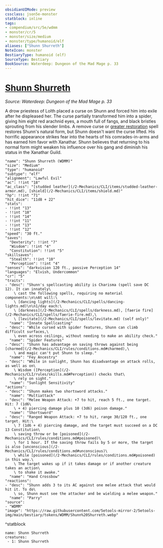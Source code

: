 ```yaml
---
obsidianUIMode: preview
cssclass: json5e-monster
statblock: inline
tags:
- compendium/src/5e/wdmm
- monster/cr/5
- monster/size/medium
- monster/type/humanoid/elf
aliases: ["Shunn Shurreth"]
NoteIcon: monster
BestiaryType: humanoid (elf)
SourceType: Bestiary
BookSource: Waterdeep: Dungeon of the Mad Mage p. 33
---
```

# [Shunn Shurreth](2-Mechanics\CLI\bestiary\npc/shunn-shurreth-wdmm.md)
*Source: Waterdeep: Dungeon of the Mad Mage p. 33*  

A drow priestess of Lolth placed a curse on Shunn and forced him into exile after he displeased her. The curse partially transformed him into a spider, giving him eight red arachnid eyes, a mouth full of fangs, and black bristles sprouting from his slender limbs. A remove curse or [greater restoration](/2-Mechanics/CLI/spells/greater-restoration.md) spell restores Shunn's natural form, but Shunn doesn't want the curse lifted. His horrific appearance strikes fear into the hearts of his comrades-in-arms and has earned him favor with Xanathar. Shunn believes that returning to his normal form might weaken his influence over his gang and diminish his status in the Xanathar Guild.

```statblock
"name": "Shunn Shurreth (WDMM)"
"size": "Medium"
"type": "humanoid"
"subtype": "elf"
"alignment": "Lawful Evil"
"ac": !!int "18"
"ac_class": "[studded leather](/2-Mechanics/CLI/items/studded-leather-armor.md), [shield](/2-Mechanics/CLI/items/shield.md)"
"hp": !!int "71"
"hit_dice": "11d8 + 22"
"stats":
- !!int "13"
- !!int "18"
- !!int "14"
- !!int "11"
- !!int "13"
- !!int "12"
"speed": "30 ft."
"saves":
  "Dexterity": !!int "7"
  "Wisdom": !!int "4"
  "Constitution": !!int "5"
"skillsaves":
  "Stealth": !!int "10"
  "Perception": !!int "4"
"senses": "darkvision 120 ft., passive Perception 14"
"languages": "Elvish, Undercommon"
"cr": "5"
"traits":
- "desc": "Shunn's spellcasting ability is Charisma (spell save DC 12). It can innately\
    \ cast the following spells, requiring no material components:\n\nAt will:\
    \ [dancing lights](/2-Mechanics/CLI/spells/dancing-lights.md)\n\n1/day each:\
    \ [darkness](/2-Mechanics/CLI/spells/darkness.md), [faerie fire](/2-Mechanics/CLI/spells/faerie-fire.md),\
    \ [levitate](/2-Mechanics/CLI/spells/levitate.md) (self only)"
  "name": "Innate Spellcasting"
- "desc": "While cursed with spider features, Shunn can climb difficult surfaces,\
    \ even across ceilings, without needing to make an ability check."
  "name": "Spider Features"
- "desc": "Shunn has advantage on saving throws against being [charmed](/2-Mechanics/CLI/rules/conditions.md#charmed),\
    \ and magic can't put Shunn to sleep."
  "name": "Fey Ancestry"
- "desc": "While in sunlight, Shunn has disadvantage on attack rolls, as well as on\
    \ Wisdom ([Perception](/2-Mechanics/CLI/rules/skills.md#Perception)) checks that\
    \ rely on sight."
  "name": "Sunlight Sensitivity"
"actions":
- "desc": "Shunn makes two shortsword attacks."
  "name": "Multiattack"
- "desc": "Melee Weapon Attack: +7 to hit, reach 5 ft., one target. Hit: 7 (1d6\
    \ + 4) piercing damage plus 10 (3d6) poison damage."
  "name": "Shortsword"
- "desc": "Ranged Weapon Attack: +7 to hit, range 30/120 ft., one target. Hit:\
    \ 7 (1d6 + 4) piercing damage, and the target must succeed on a DC 13 Constitution\
    \ saving throw or be [poisoned](/2-Mechanics/CLI/rules/conditions.md#poisoned)\
    \ for 1 hour. If the saving throw fails by 5 or more, the target is also [unconscious](/2-Mechanics/CLI/rules/conditions.md#unconscious)\
    \ while [poisoned](/2-Mechanics/CLI/rules/conditions.md#poisoned) in this way.\
    \ The target wakes up if it takes damage or if another creature takes an action\
    \ to shake it awake."
  "name": "Hand Crossbow"
"reactions":
- "desc": "Shunn adds 3 to its AC against one melee attack that would hit it. To do\
    \ so, Shunn must see the attacker and be wielding a melee weapon."
  "name": "Parry"
"source":
- "WDMM"
"image": "https://raw.githubusercontent.com/5etools-mirror-2/5etools-img/main/bestiary/tokens/WDMM/Shunn%20Shurreth.webp"
```
^statblock

```encounter-table
name: Shunn Shurreth
creatures:
 - 1: Shunn Shurreth
```